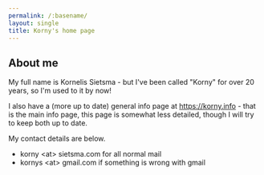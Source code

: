 ```yaml
---
permalink: /:basename/
layout: single
title: Korny's home page
---
```


## About me

My full name is Kornelis Sietsma - but I've been called "Korny" for over 20 years, so I'm used to it by now!

I also have a (more up to date) general info page at <https://korny.info> - that is the main info page, this page is somewhat less detailed, though I will try to keep both up to date.
    
My contact details are below.

* korny \<at\> sietsma.com for all normal mail
* kornys \<at\> gmail.com if something is wrong with gmail
